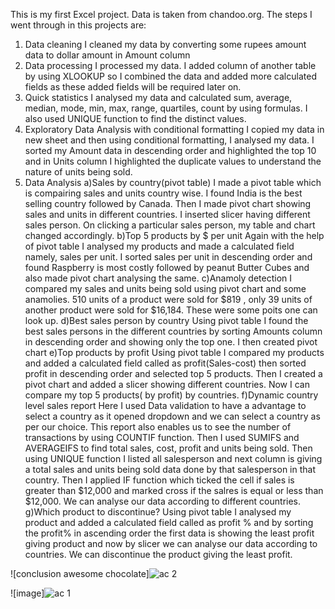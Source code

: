 This is my first Excel project. Data is taken from chandoo.org. The steps I went through in this projects are:
1. Data cleaning
   I cleaned my data by converting some rupees amount data to dollar amount in Amount column
2. Data processing
   I processed my data. I added column of another table by using XLOOKUP so I combined the data and added more calculated fields as these added fields will be 
   required later on.
3. Quick statistics
   I analysed my data and calculated sum, average, median, mode, min, max, range, quartiles, count by using formulas. I also used UNIQUE function to find the 
   distinct values.
4. Exploratory Data Analysis with conditional formatting
   I copied my data in new sheet and then using conditional formatting, I analysed my data. I sorted my Amount data in descending order and highlighted the top 10 
   and in Units column I highlighted the duplicate values to understand the nature of units being sold.
5. Data Analysis
   a)Sales by country(pivot table)
   I made a pivot table which is compairing sales and units country wise. I found India is the best selling country followed by Canada. Then I made pivot chart 
   showing sales and units in different countries. I inserted slicer having different sales person. On clicking a particular sales person, my table and chart 
   changed accordingly.
   b)Top 5 products by $ per unit
   Again with the help of pivot table I analysed my products and made a calculated field namely, sales per unit. I sorted sales per unit in descending order and 
   found Raspberry is most costly followed by peanut Butter Cubes and also made pivot chart analysing the same.
   c)Anamoly detection
   I compared my sales and units being sold using pivot chart and some anamolies. 510 units of a product were sold for $819 , only 39 units of another product were 
   sold for $16,184. These were some poits one can look up. 
   d)Best sales person by country
   Using pivot table I found the best sales persons in the different countries by sorting Amounts column in descending order and showing only the top one. I then 
   created pivot chart
   e)Top products by profit
   Using pivot table I compared my products and added a calculated field called as profit(Sales-cost) then sorted profit in descending order and selected top 5 
   products. Then I created a pivot chart and added a slicer showing different countries. Now I can compare my top 5 products( by profit) by countries.
   f)Dynamic country level sales report
   Here I used Data validation to have a advantage to select a country as it opened dropdown and we can select a country as per our choice. This report also 
   enables us to see the number of transactions by using COUNTIF function. Then I used SUMIFS and AVERAGEIFS to find total sales, cost, profit and units being 
   sold. Then using UNIQUE function I listed all salesperson and next column is giving a total sales and units being sold data done by that salesperson in that 
   country. Then I applied IF function which ticked the cell if sales is greater than $12,000 and marked cross if the salres is equal or less than $12,000. We can 
   analyse our data according to different countries.
   g)Which product to discontinue?
   Using pivot table I analysed my product and added a calculated field called as profit % and by sorting the profit% in ascending order the first data is showing 
  the least profit giving product and now by slicer we can analyse our data according to countries. We can discontinue the product giving the least profit.
   
![conclusion awesome chocolate]![ac 2](https://github.com/DivyanshiAgarwa1/Excel-Projects/assets/172874617/5cbed30e-62e5-4688-8a15-0a4ceb092aa6)

![image]![ac 1](https://github.com/DivyanshiAgarwa1/Excel-Projects/assets/172874617/aa5774f2-fefe-41fe-be71-d4140a953e17)

